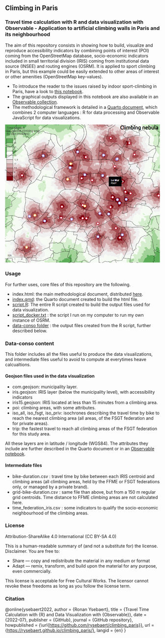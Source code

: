 ## Climbing in Paris 
### Travel time calculation with R and data visualization with Observable - Application to artificial climbing walls in Paris and its neighbourhood

The aim of this repository consists in showing how to build, visualize and reproduce accessibility indicators by combining points of interest (POI) coming from the OpenStreetMap database, socio-economic indicators included in small territorial division (IRIS) coming from institutional data source (INSEE) and routing engines (OSRM). It is applied to sport climbing in Paris, but this example could be easily extended to other areas of interest or other amenities (OpenStreetMap key-values).

- To introduce the reader to the issues raised by indoor sport-climbing in Paris, have a look to [this notebook](https://observablehq.com/@rysebaert/forewords?collection=@rysebaert/climbing_paris).
- The graphical outputs displayed in this notebook are also available in an [Observable collection](https://observablehq.com/collection/@rysebaert/climbing_paris).
- The methodological framework is detailed in a [Quarto document](https://rysebaert.github.io/climbing_paris/), which combines 2 computer languages : R for data processing and Observable JavaScript for data visualizations. 

![](fig_readme.PNG)

### Usage
For further uses, core files of this repository are the following. 

- index.html: the main methodological document, distributed [here](https://rysebaert.github.io/climbing_paris/).
- [index.qmd](https://github.com/rysebaert/climbing_paris/blob/main/index.qmd): the Quarto document created to build the html file.
- [script.R](https://github.com/rysebaert/climbing_paris/blob/main/script.R): The entire R script created to build the output files used for data visualization.
- [script_docker.txt](https://github.com/rysebaert/climbing_paris/blob/main/script_docker.txt) : the script I run on my computer to run my own instance of OSRM. 
- [data-conso folder](https://github.com/rysebaert/climbing_paris/tree/main/data-conso) : the output files created from the R script, further described below.

### Data-conso content

This folder includes all the files useful to produce the data visualizations, and intermediate files useful to avoid to compute at everytimes heave calcualtions. 

#### Geojson files used in the data visualization 

- com.geojson: municipality layer.
- iris.geojson: IRIS layer (below the municipality level), with accessibility indicators
- iris15.geojson: IRIS located at less than 15 minutes from a climbing area.
- poi: climbing areas, with some attributes.
- iso_all, iso_fsgt, iso_priv: isochrones describing the travel time by bike to reach the nearest climbing area (all areas, of the FSGT federation and for private areas).
- trip: the fastest travel to reach all climbing areas of the FSGT federation for this study area.

All these layers are in latitude / longitude (WGS84). The attributes they include are further described in the Quarto document or in an [Observable notebook](https://observablehq.com/@rysebaert/dataset-presentation-accessibility?collection=@rysebaert/climbing_paris).

#### Intermediate files

- bike-duration.csv : travel time by bike between each IRIS centroid and climbing areas (all climbing areas, held by the FFME or FSGT federations only, or managed by a private brand).
- grid-bike-duration.csv : same file than above, but from a 150 m regular grid centroids. Time distance to FFME climbing areas are not calculated here.
- time_federation_iris.csv : some indicators to qualify the socio-economic neighbourhood of the climbing areas. 

### License
Attribution-ShareAlike 4.0 International (CC BY-SA 4.0)

This is a human-readable summary of (and not a substitute for) the license. Disclaimer.
You are free to:
* Share — copy and redistribute the material in any medium or format
* Adapt — remix, transform, and build upon the material for any purpose, even commercially.

This license is acceptable for Free Cultural Works. The licensor cannot revoke these freedoms as long as you follow the license term.

### Citation

@online{ysebaert2022,
  author = {Ronan Ysebaert},
  title = {Travel Time Calculation with {R} and Data Visualization with
    {Observable}},
  date = {2022-07},
  publisher = {GitHub},
  journal = {GitHub repository},
  howpublished = {\url{https://github.com/rysebaert/climbing_paris}},
  url = {https://rysebaert.github.io/climbing_paris/},
  langid = {en}
}